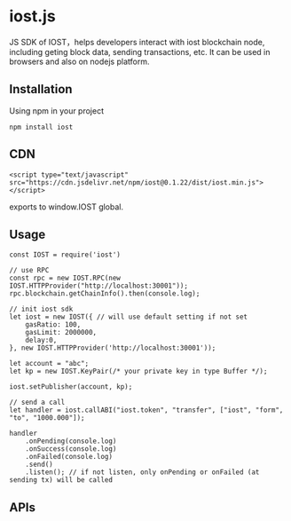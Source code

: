 # iost.js

JS SDK of IOST，helps developers interact with iost blockchain node, including geting block data, sending transactions, etc.
It can be used in browsers and also on nodejs platform.

## Installation
Using npm in your project
```
npm install iost
```

## CDN
```
<script type="text/javascript" src="https://cdn.jsdelivr.net/npm/iost@0.1.22/dist/iost.min.js"></script>
```
exports to window.IOST global.

## Usage
```
const IOST = require('iost')

// use RPC
const rpc = new IOST.RPC(new IOST.HTTPProvider("http://localhost:30001"));
rpc.blockchain.getChainInfo().then(console.log);

// init iost sdk
let iost = new IOST({ // will use default setting if not set
    gasRatio: 100,
    gasLimit: 2000000,
    delay:0,
}, new IOST.HTTPProvider('http://localhost:30001'));

let account = "abc";
let kp = new IOST.KeyPair(/* your private key in type Buffer */);

iost.setPublisher(account, kp);

// send a call
let handler = iost.callABI("iost.token", "transfer", ["iost", "form", "to", "1000.000"]);

handler
    .onPending(console.log)
    .onSuccess(console.log)
    .onFailed(console.log)
    .send()
    .listen(); // if not listen, only onPending or onFailed (at sending tx) will be called
```
## APIs



